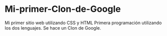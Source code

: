 # Mi-primer-Clon-de-Google
Mi primer sitio web utilizando CSS y HTML
Primera programación utilizando los dos lenguajes. Se hace un Clon de Google.
